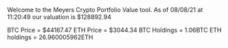 Welcome to the Meyers Crypto Portfolio Value tool. 
As of 08/08/21 at 11:20:49 our valuation is $128892.94 

BTC Price = $44167.47
 ETH Price = $3044.34
BTC Holdings = 1.06BTC
 ETH holdings = 26.960005962ETH 
